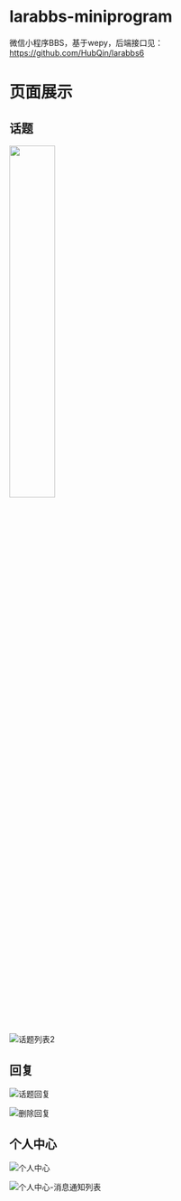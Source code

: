 # larabbs-miniprogram
微信小程序BBS，基于wepy，后端接口见：https://github.com/HubQin/larabbs6

# 页面展示

## 话题
<img src="https://github.com/HubQin/gitlearn/blob/master/images/weapp/WeChat%20Image_20200725010040.jpg" style="width:40%">
<br>

![话题列表2](https://github.com/HubQin/gitlearn/blob/master/images/weapp/WeChat%20Image_20200725010035.jpg)

## 回复
![话题回复](https://github.com/HubQin/gitlearn/blob/master/images/weapp/WeChat%20Image_20200725010029.jpg)

![删除回复](https://github.com/HubQin/gitlearn/blob/master/images/weapp/WeChat%20Image_20200725010022.jpg)

## 个人中心

![个人中心](https://github.com/HubQin/gitlearn/blob/master/images/weapp/WeChat%20Image_20200725010014.jpg)


![个人中心-消息通知列表](https://github.com/HubQin/gitlearn/blob/master/images/weapp/WeChat%20Image_20200725005942.jpg)
